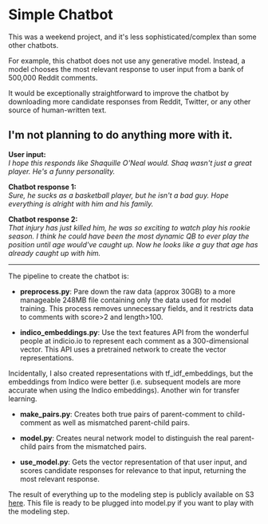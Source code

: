 # Simple Chatbot

This was a weekend project, and it's less sophisticated/complex than some other chatbots.

For example, this chatbot does not use any generative model. Instead, a model chooses the most relevant response to user input from a bank of 500,000 Reddit comments.

It would be exceptionally straightforward to improve the chatbot by downloading more candidate responses from Reddit, Twitter, or any other source of human-written text.

I'm not planning to do anything more with it.
---
**User input:** <br>
*I hope this responds like Shaquille O'Neal would. Shaq wasn't just a great player.  He's a funny personality.*

**Chatbot response 1:**<br>
*Sure, he sucks as a basketball player, but he isn't a bad guy. Hope everything is alright with him and his family.*

**Chatbot response 2:**<br>
*That injury has just killed him, he was so exciting to watch play his rookie season.  I think he could have been the most dynamic QB to ever play the position until age would've caught up.  Now he looks like a guy that age has already caught up with him.*

---
The pipeline to create the chatbot is:

* __preprocess.py__: Pare down the raw data (approx 30GB) to a more manageable 248MB file containing only the data used for model training.  This process removes unnecessary fields, and it restricts data to comments with score>2 and length>100.

* __indico_embeddings.py__: Use the text features API from the wonderful people at indicio.io to represent each comment as a 300-dimensional vector. This API uses a pretrained network to create the vector representations.  

 Incidentally, I also created representations with tf_idf_embeddings, but the embeddings from Indico were better (i.e. subsequent models are more accurate when using the Indico embeddings). Another win for transfer learning.

* __make_pairs.py__: Creates both true pairs of parent-comment to child-comment as well as mismatched parent-child pairs.

* __model.py__: Creates neural network model to distinguish the real parent-child pairs from the mismatched pairs.

* __use_model.py__: Gets the vector representation of that user input, and scores candidate responses for relevance to that input, returning the most relevant response.

The result of everything up to the modeling step is publicly available on S3 [here](https://s3-us-west-1.amazonaws.com/chatbot-project/). This file is ready to be plugged into model.py if you want to play with the modeling step.

